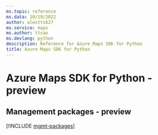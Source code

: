 ```yaml
---
ms.topic: reference
ms.data: 10/19/2022
author: alextts627
ms.service: maps
ms.author: ttsao
ms.devlang: python
description: Reference for Azure Maps SDK for Python
title: Azure Maps SDK for Python
---
```

# Azure Maps SDK for Python - preview

## Management packages - preview
[!INCLUDE [mgmt-packages](maps-mgmt-index.md)]
